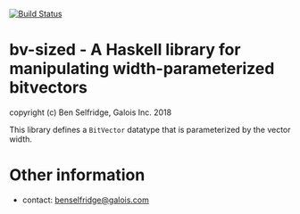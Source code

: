 [![Build Status](https://travis-ci.org/GaloisInc/bv-sized.svg?branch=master)](https://travis-ci.org/GaloisInc/bv-sized)

bv-sized - A Haskell library for manipulating width-parameterized bitvectors
===

copyright (c) Ben Selfridge, Galois Inc. 2018

This library defines a `BitVector` datatype that is parameterized by the vector
width.

Other information
===

* contact: benselfridge@galois.com
